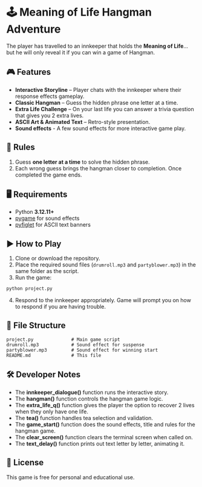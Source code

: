 # 🕹️ Meaning of Life Hangman Adventure

The player has travelled to an innkeeper that holds the **Meaning of Life**… but he will only reveal it if you can win a game of Hangman.

## 🎮 Features

* **Interactive Storyline** – Player chats with the innkeeper where their response effects gameplay.
* **Classic Hangman** – Guess the hidden phrase one letter at a time.
* **Extra Life Challenge** – On your last life you can answer a trivia question that gives you 2 extra lives.
* **ASCII Art & Animated Text** – Retro-style presentation.
* **Sound effects** - A few sound effects for more interactive game play.

## 📜 Rules

1. Guess **one letter at a time** to solve the hidden phrase.
2. Each wrong guess brings the hangman closer to completion. Once completed the game ends.

## 🖥 Requirements

* Python **3.12.11+**
* [pygame](https://www.pygame.org/) for sound effects
* [pyfiglet](https://pypi.org/project/pyfiglet/) for ASCII text banners

## ▶️ How to Play

1. Clone or download the repository.
2. Place the required sound files (`drumroll.mp3` and `partyblower.mp3`) in the same folder as the script.
3. Run the game:

```bash
python project.py
```

4. Respond to the innkeeper appropriately. Game will prompt you on how to respond if you are having trouble.

## 📂 File Structure

```
project.py              # Main game script
drumroll.mp3            # Sound effect for suspense
partyblower.mp3         # Sound effect for winning start
README.md               # This file
```

## 🛠 Developer Notes

* The **innkeeper_dialogue()** function runs the interactive story.
* The **hangman()** function controls the hangman game logic.
* The **extra_life_q()** function gives the player the option to recover 2 lives when they only have one life.
* The **tea()** function handles tea selection and validation.
* The **game_start()** function does the sound effects, title and rules for the hangman game.
* The **clear_screen()** function clears the terminal screen when called on.
* The **text_delay()** function prints out text letter by letter, animating it.

## 📜 License

This game is free for personal and educational use.
